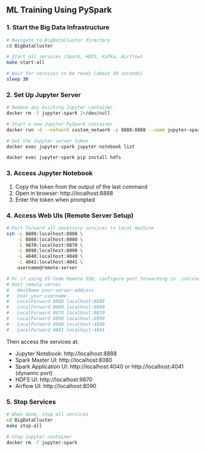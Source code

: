 ## ML Training Using PySpark

### 1. Start the Big Data Infrastructure
```bash
# Navigate to BigDataCluster directory
cd BigDataCluster

# Start all services (Spark, HDFS, Kafka, Airflow)
make start-all

# Wait for services to be ready (about 30 seconds)
sleep 30
```

### 2. Set Up Jupyter Server
```bash
# Remove any existing Jupyter container
docker rm -f jupyter-spark 2>/dev/null

# Start a new Jupyter PySpark container
docker run -d --network custom_network -p 8888:8888 --name jupyter-spark jupyter/pyspark-notebook

# Get the Jupyter server token
docker exec jupyter-spark jupyter notebook list

docker exec jupyter-spark pip install hdfs
```

### 3. Access Jupyter Notebook
1. Copy the token from the output of the last command
2. Open in browser: http://localhost:8888
3. Enter the token when prompted

### 4. Access Web UIs (Remote Server Setup)
```bash
# Port forward all necessary services to local machine
ssh -L 8888:localhost:8888 \
    -L 8080:localhost:8080 \
    -L 9870:localhost:9870 \
    -L 8090:localhost:8090 \
    -L 4040:localhost:4040 \
    -L 4041:localhost:4041 \
    username@remote-server

# Or if using VS Code Remote SSH, configure port forwarding in .ssh/config:
# Host remote-server
#   HostName your-server-address
#   User your-username
#   LocalForward 8888 localhost:8888
#   LocalForward 8080 localhost:8080
#   LocalForward 9870 localhost:9870
#   LocalForward 8090 localhost:8090
#   LocalForward 4040 localhost:4040
#   LocalForward 4041 localhost:4041
```

Then access the services at:
- Jupyter Notebook: http://localhost:8888
- Spark Master UI: http://localhost:8080
- Spark Application UI: http://localhost:4040 or http://localhost:4041 (dynamic port)
- HDFS UI: http://localhost:9870
- Airflow UI: http://localhost:8090

### 5. Stop Services
```bash
# When done, stop all services
cd BigDataCluster
make stop-all

# Stop Jupyter container
docker rm -f jupyter-spark
```

